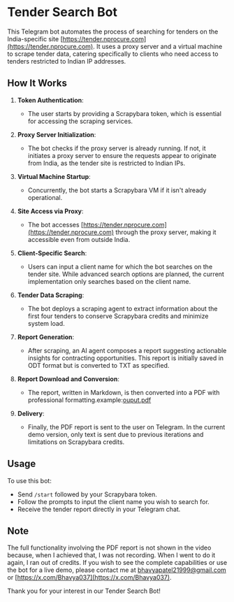 # Tender Search Bot

This Telegram bot automates the process of searching for tenders on the India-specific site [https://tender.nprocure.com](https://tender.nprocure.com). It uses a proxy server and a virtual machine to scrape tender data, catering specifically to clients who need access to tenders restricted to Indian IP addresses.

## How It Works

1. **Token Authentication**:

   - The user starts by providing a Scrapybara token, which is essential for accessing the scraping services.

2. **Proxy Server Initialization**:

   - The bot checks if the proxy server is already running. If not, it initiates a proxy server to ensure the requests appear to originate from India, as the tender site is restricted to Indian IPs.

3. **Virtual Machine Startup**:

   - Concurrently, the bot starts a Scrapybara VM if it isn't already operational.

4. **Site Access via Proxy**:

   - The bot accesses [https://tender.nprocure.com](https://tender.nprocure.com) through the proxy server, making it accessible even from outside India.

5. **Client-Specific Search**:

   - Users can input a client name for which the bot searches on the tender site. While advanced search options are planned, the current implementation only searches based on the client name.

6. **Tender Data Scraping**:

   - The bot deploys a scraping agent to extract information about the first four tenders to conserve Scrapybara credits and minimize system load.

7. **Report Generation**:

   - After scraping, an AI agent composes a report suggesting actionable insights for contracting opportunities. This report is initially saved in ODT format but is converted to TXT as specified.

8. **Report Download and Conversion**:

   - The report, written in Markdown, is then converted into a PDF with professional formatting.example:[ouput.pdf](https://github.com/Bhavya031/scrapybara-tenderbot/blob/main/output.pdf)

9. **Delivery**:
   - Finally, the PDF report is sent to the user on Telegram. In the current demo version, only text is sent due to previous iterations and limitations on Scrapybara credits.

## Usage

To use this bot:

- Send `/start` followed by your Scrapybara token.
- Follow the prompts to input the client name you wish to search for.
- Receive the tender report directly in your Telegram chat.

## Note

The full functionality involving the PDF report is not shown in the video because, when I achieved that, I was not recording. When I went to do it again, I ran out of credits. If you wish to see the complete capabilities or use the bot for a live demo, please contact me at [bhavyapatel21999@gmail.com](mailto:bhavyapatel21999@gmail.com) or [https://x.com/Bhavya037](https://x.com/Bhavya037).

Thank you for your interest in our Tender Search Bot!

